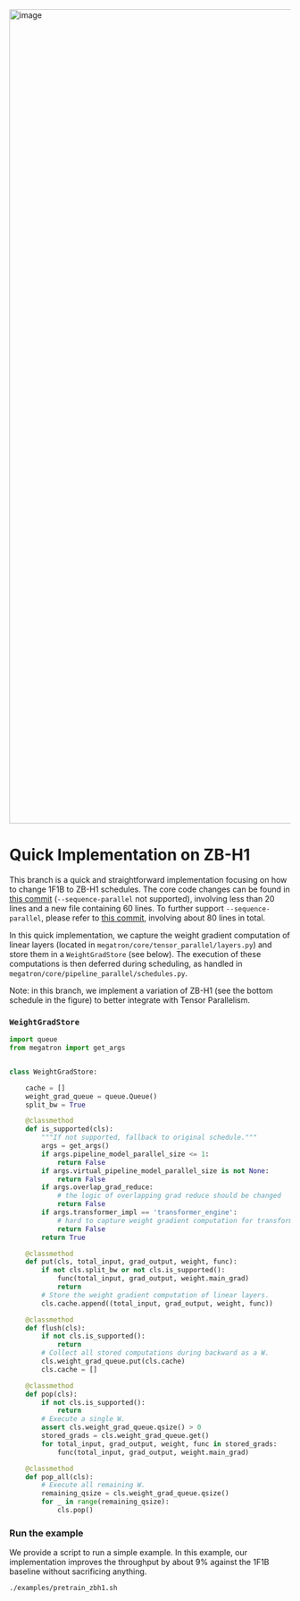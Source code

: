 <img width="1455" alt="image" src="https://github.com/sail-sg/zero-bubble-pipeline-parallelism/assets/16203051/f35efd9a-e551-4389-97d1-445e9e53ed35">


# Quick Implementation on ZB-H1

This branch is a quick and straightforward implementation focusing on how to change 1F1B to ZB-H1 schedules.
The core code changes can be found in [this commit](https://github.com/sail-sg/zero-bubble-pipeline-parallelism/commit/95212f7000dca3d03dc518759020355cfdae231f) (`--sequence-parallel` not supported), involving less than 20 lines and a new file containing 60 lines.
To further support `--sequence-parallel`, please refer to [this commit](https://github.com/sail-sg/zero-bubble-pipeline-parallelism/commit/a84d634a5c0597b694f214ed8a72a8fdb0010bdb), involving about 80 lines in total.

In this quick implementation, we capture the weight gradient computation of linear layers (located in `megatron/core/tensor_parallel/layers.py`) and store them
in a `WeightGradStore` (see below). The execution of these computations is then deferred during scheduling, as handled in `megatron/core/pipeline_parallel/schedules.py`.

Note: in this branch, we implement a variation of ZB-H1 (see the bottom schedule in the figure) to better integrate with Tensor Parallelism.

### `WeightGradStore`

```python
import queue
from megatron import get_args


class WeightGradStore:

    cache = []
    weight_grad_queue = queue.Queue()
    split_bw = True

    @classmethod
    def is_supported(cls):
        """If not supported, fallback to original schedule."""
        args = get_args()
        if args.pipeline_model_parallel_size <= 1:
            return False
        if args.virtual_pipeline_model_parallel_size is not None:
            return False
        if args.overlap_grad_reduce:
            # the logic of overlapping grad reduce should be changed
            return False
        if args.transformer_impl == 'transformer_engine':
            # hard to capture weight gradient computation for transformer_engine
            return False
        return True

    @classmethod
    def put(cls, total_input, grad_output, weight, func):
        if not cls.split_bw or not cls.is_supported():
            func(total_input, grad_output, weight.main_grad)
            return
        # Store the weight gradient computation of linear layers.
        cls.cache.append((total_input, grad_output, weight, func))

    @classmethod
    def flush(cls):
        if not cls.is_supported():
            return
        # Collect all stored computations during backward as a W.
        cls.weight_grad_queue.put(cls.cache)
        cls.cache = []

    @classmethod
    def pop(cls):
        if not cls.is_supported():
            return
        # Execute a single W.
        assert cls.weight_grad_queue.qsize() > 0
        stored_grads = cls.weight_grad_queue.get()
        for total_input, grad_output, weight, func in stored_grads:
            func(total_input, grad_output, weight.main_grad)

    @classmethod
    def pop_all(cls):
        # Execute all remaining W.
        remaining_qsize = cls.weight_grad_queue.qsize()
        for _ in range(remaining_qsize):
            cls.pop()
```

### Run the example
We provide a script to run a simple example. In this example, our implementation improves the throughput by about 9% against the 1F1B baseline without sacrificing anything.
```commandline
./examples/pretrain_zbh1.sh
```
